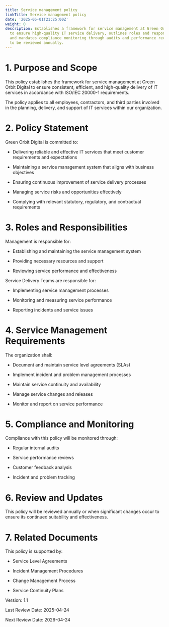 ```yaml
---
title: Service management policy
linkTitle: Service management policy
date: '2025-05-01T21:25:00Z'
weight: 0
description: Establishes a framework for service management at Green Orbit Digital
  to ensure high-quality IT service delivery, outlines roles and responsibilities,
  and mandates compliance monitoring through audits and performance reviews. Policy
  to be reviewed annually.
---
```



# 1. Purpose and Scope

This policy establishes the framework for service management at Green Orbit Digital to ensure consistent, efficient, and high-quality delivery of IT services in accordance with ISO/IEC 20000-1 requirements.

The policy applies to all employees, contractors, and third parties involved in the planning, delivery, and support of IT services within our organization.

# 2. Policy Statement

Green Orbit Digital is committed to:

- Delivering reliable and effective IT services that meet customer requirements and expectations

- Maintaining a service management system that aligns with business objectives

- Ensuring continuous improvement of service delivery processes

- Managing service risks and opportunities effectively

- Complying with relevant statutory, regulatory, and contractual requirements

# 3. Roles and Responsibilities

Management is responsible for:

- Establishing and maintaining the service management system

- Providing necessary resources and support

- Reviewing service performance and effectiveness

Service Delivery Teams are responsible for:

- Implementing service management processes

- Monitoring and measuring service performance

- Reporting incidents and service issues

# 4. Service Management Requirements

The organization shall:

- Document and maintain service level agreements (SLAs)

- Implement incident and problem management processes

- Maintain service continuity and availability

- Manage service changes and releases

- Monitor and report on service performance

# 5. Compliance and Monitoring

Compliance with this policy will be monitored through:

- Regular internal audits

- Service performance reviews

- Customer feedback analysis

- Incident and problem tracking

# 6. Review and Updates

This policy will be reviewed annually or when significant changes occur to ensure its continued suitability and effectiveness.

# 7. Related Documents

This policy is supported by:

- Service Level Agreements

- Incident Management Procedures

- Change Management Process

- Service Continuity Plans

Version: 1.1

Last Review Date: 2025-04-24

Next Review Date: 2026-04-24